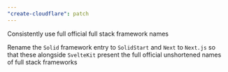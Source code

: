 ```yaml
---
"create-cloudflare": patch
---
```


Consistently use full official full stack framework names

Rename the `Solid` framework entry to `SolidStart` and `Next` to `Next.js` so that these alongside `SvelteKit` present the full official unshortened names of full stack frameworks
